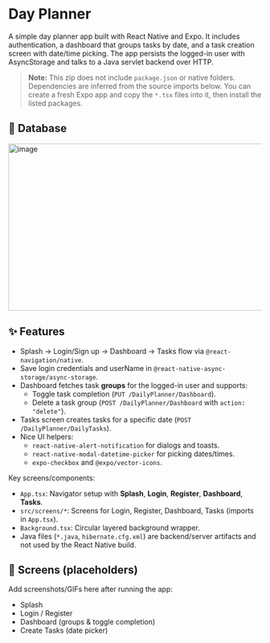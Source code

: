 # Day Planner 

A simple day planner app built with React Native and Expo. It includes authentication, a dashboard that groups tasks by date, and a task creation screen with date/time picking. The app persists the logged-in user with AsyncStorage and talks to a Java servlet backend over HTTP.

> **Note:** This zip does not include `package.json` or native folders. Dependencies are inferred from the source imports below. You can create a fresh Expo app and copy the `*.tsx` files into it, then install the listed packages.

## 🚀 Database

<img width="645" height="332" alt="image" src="https://github.com/user-attachments/assets/c65b3a48-3562-49e2-86d7-7655b49b32d9" />


## ✨ Features
- Splash → Login/Sign up → Dashboard → Tasks flow via `@react-navigation/native`.
- Save login credentials and userName in `@react-native-async-storage/async-storage`.
- Dashboard fetches task **groups** for the logged-in user and supports:
  - Toggle task completion (`PUT /DailyPlanner/Dashboard`).
  - Delete a task group (`POST /DailyPlanner/Dashboard` with `action: "delete"`).
- Tasks screen creates tasks for a specific date (`POST /DailyPlanner/DailyTasks`).
- Nice UI helpers:
  - `react-native-alert-notification` for dialogs and toasts.
  - `react-native-modal-datetime-picker` for picking dates/times.
  - `expo-checkbox` and `@expo/vector-icons`.


Key screens/components:
- `App.tsx`: Navigator setup with **Splash**, **Login**, **Register**, **Dashboard**, **Tasks**.
- `src/screens/*`: Screens for Login, Register, Dashboard, Tasks (imports in `App.tsx`).
- `Background.tsx`: Circular layered background wrapper.
- Java files (`*.java`, `hibernate.cfg.xml`) are backend/server artifacts and not used by the React Native build.

## 📸 Screens (placeholders)
Add screenshots/GIFs here after running the app:
- Splash
- Login / Register
- Dashboard (groups & toggle completion)
- Create Tasks (date picker)

